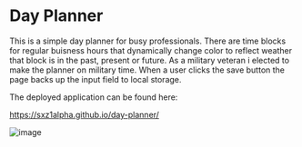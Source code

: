 # Day Planner

This is a simple day planner for busy professionals. There are time blocks for regular buisness hours that dynamically change color
to reflect weather that block is in the past, present or future. As a military veteran i elected to make the planner on military time.
When a user clicks the save button the page backs up the input field to local storage. 

The deployed application can be found here:

https://sxz1alpha.github.io/day-planner/

![image](https://user-images.githubusercontent.com/80006081/116151125-76529080-a6a1-11eb-8bb7-c20605f29f99.png)

